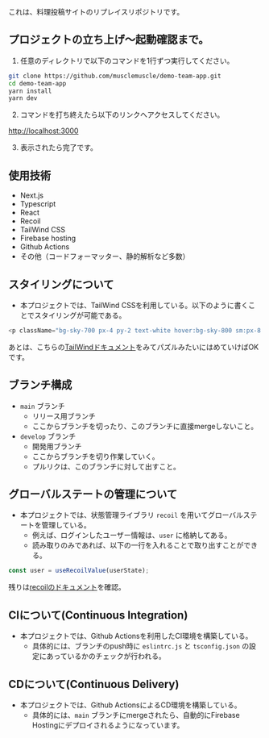これは、料理投稿サイトのリプレイスリポジトリです。

## プロジェクトの立ち上げ〜起動確認まで。

1. 任意のディレクトリで以下のコマンドを1行ずつ実行してください。

```bash
git clone https://github.com/musclemuscle/demo-team-app.git
cd demo-team-app
yarn install
yarn dev
```

2. コマンドを打ち終えたら以下のリンクへアクセスしてください。

[http://localhost:3000](http://localhost:3000)

3. 表示されたら完了です。

## 使用技術

- Next.js
- Typescript
- React
- Recoil
- TailWind CSS
- Firebase hosting
- Github Actions
- その他（コードフォーマッター、静的解析など多数）

## スタイリングについて

- 本プロジェクトでは、TailWind CSSを利用している。以下のように書くことでスタイリングが可能である。

```Typescript
<p className="bg-sky-700 px-4 py-2 text-white hover:bg-sky-800 sm:px-8 sm:py-3">firebase fireStoreのテスト</p>
```

あとは、こちらの[TailWindドキュメント](https://tailwindcss.com/docs/installation)をみてパズルみたいにはめていけばOKです。

## ブランチ構成

- `main` ブランチ
   - リリース用ブランチ
   - ここからブランチを切ったり、このブランチに直接mergeしないこと。
- `develop` ブランチ
   - 開発用ブランチ
   - ここからブランチを切り作業していく。
   - プルリクは、このブランチに対して出すこと。

## グローバルステートの管理について

- 本プロジェクトでは、状態管理ライブラリ `recoil` を用いてグローバルステートを管理している。
   - 例えば、ログインしたユーザー情報は、`user` に格納してある。
   - 読み取りのみであれば、以下の一行を入れることで取り出すことができる。

```Typescript
const user = useRecoilValue(userState);
```

残りは[recoilのドキュメント](https://recoiljs.org/docs/api-reference/core/useRecoilValue)を確認。

## CIについて(Continuous Integration)

- 本プロジェクトでは、Github Actionsを利用したCI環境を構築している。
   - 具体的には、ブランチのpush時に `eslintrc.js` と `tsconfig.json` の設定にあっているかのチェックが行われる。


## CDについて(Continuous Delivery)

- 本プロジェクトでは、Github ActionsによるCD環境を構築している。
   - 具体的には、`main` ブランチにmergeされたら、自動的にFirebase Hostingにデプロイされるようになっています。


